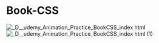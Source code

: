 # Book-CSS

![_D__udemy_Animation_Practice_BookCSS_index html](https://user-images.githubusercontent.com/42636085/140318712-ee93bc5b-1089-45c2-a35a-a4c7ddfe1e4b.png)
![_D__udemy_Animation_Practice_BookCSS_index html (1)](https://user-images.githubusercontent.com/42636085/140318717-92e3ef5d-a947-4077-95d3-6979db7236dd.png)
